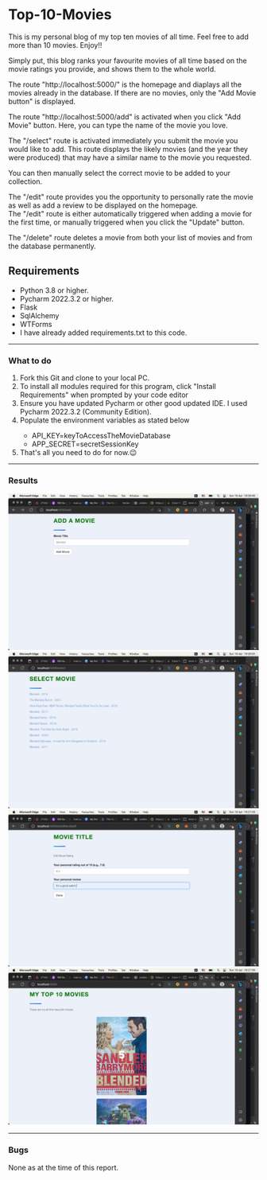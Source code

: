 <h1>Top-10-Movies</h1>
<p>This is my personal blog of my top ten movies of all time. Feel free to add more than 10 movies. Enjoy!!</p>
<p>Simply put, this blog ranks your favourite movies of all time based on the movie ratings you provide, and shows them to the whole world.</p>
<p>The route "http://localhost:5000/" is the homepage and diaplays all the movies already in the database. If there are no movies, only the "Add Movie button" is displayed.</p>
<p>The route "http://localhost:5000/add" is activated when you click "Add Movie" button. Here, you can type the name of the movie you love.</p>
<p>The "/select" route is activated immediately you submit the movie you would like to add. This route displays the likely movies (and the year they were produced) that may have a similar name to the movie you requested. </p>
<p>You can then manually select the correct movie to be added to your collection.</p> 
<p>The "/edit" route provides you the opportunity to personally rate the movie as well as add a review to be displayed on the homepage. <br>
The "/edit" route is either automatically triggered when adding a movie for the first time, or manually triggered when you click the "Update" button.</p>
<p>The "/delete" route deletes a movie from both your list of movies and from the database permanently.</p>


<h2>Requirements</h2>
<ul>
  <li>Python 3.8 or higher.</li>
  <li>Pycharm 2022.3.2 or higher.</li>
  <li>Flask</li>
  <li>SqlAlchemy</li>
  <li>WTForms</li>
  <li>I have already added requirements.txt to this code.</li>
</ul>
<hr>
<h3>What to do</h3>
<ol>
  <li>Fork this Git and clone to your local PC.</li>
  <li>To install all modules required for this program, click "Install Requirements" when prompted by your code editor</li>
  <li>Ensure you have updated Pycharm or other good updated IDE. I used Pycharm 2022.3.2 (Community Edition).</li>
  <li>Populate the environment variables as stated below</li>
  <ul>
    <li>API_KEY=keyToAccessTheMovieDatabase</li>
    <li>APP_SECRET=secretSessionKey</li>
  </ul>
  <li>That's all you need to do for now.😉</li>
</ol>

<hr>
<h3>Results</h3>
<img src="https://github.com/obiora789/Top-10-Movies/blob/ecacbda745b9e5a1dc5e32a42a8d9584d3ea3785/Screenshot%202023-04-16%20at%2019.26.49.png" alt="addMovieScreenshot">
<img src="https://github.com/obiora789/Top-10-Movies/blob/ecacbda745b9e5a1dc5e32a42a8d9584d3ea3785/Screenshot%202023-04-16%20at%2019.26.55.png" alt="selectMovie">
<img src="https://github.com/obiora789/Top-10-Movies/blob/ecacbda745b9e5a1dc5e32a42a8d9584d3ea3785/Screenshot%202023-04-16%20at%2019.27.29.png" alt="updateRatingsAndReviews">
<img src="https://github.com/obiora789/Top-10-Movies/blob/ecacbda745b9e5a1dc5e32a42a8d9584d3ea3785/Screenshot%202023-04-16%20at%2019.27.39.png" alt="homepage">
<hr>
<h3>Bugs</h3>
<p>None as at the time of this report.</p>
